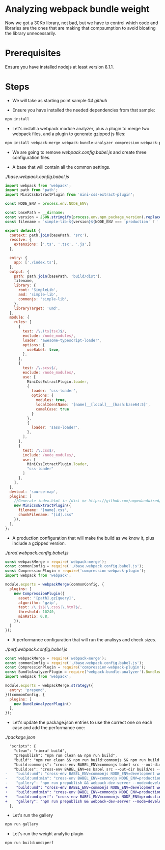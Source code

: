 # Analyzing webpack bundle weight

Now we got a 30Kb library, not bad, but we have to control which code and libraries are
the ones that are making that compsumption to avoid bloating the library unnecessarily.

# Prerequisites

Ensure you have installed nodejs at least version 8.1.1.


# Steps

- We will take as starting point sample _04 github_

- Ensure you have installed the needed dependencies from that sample:

```bash
npm install
```

- Let's install a webpack module analyzer, plus a plugin to merge two webpack
files, and a plugin to generate gzipped js files:

```bash
npm install webpack-merge webpack-bundle-analyzer compression-webpack-plugin --save-dev
```

- We are going to remove _webpack.config.babel.js_ and create three configuration files.


- A base that will contain all the common settings.

_./base.webpack.config.babel.js_

```javascript
import webpack from 'webpack';
import path from 'path';
import MiniCssExtractPlugin from 'mini-css-extract-plugin';

const NODE_ENV = process.env.NODE_ENV;

const basePath = __dirname;
const version = JSON.stringify(process.env.npm_package_version).replace(/"/g, '');
const filename = `simple-lib-${version}${NODE_ENV === 'production' ? '.min' : ''}.js`;

export default {
  context: path.join(basePath, 'src'),
  resolve: {
    extensions: ['.ts', '.tsx', '.js',]
  },

  entry: {
    app: ['./index.ts'],
  },
  output: {
    path: path.join(basePath, 'build/dist'),
    filename,
    library: {
      root: 'SimpleLib',
      amd: 'simple-lib',
      commonjs: 'simple-lib',
    },
    libraryTarget: 'umd',
  },
  module: {
    rules: [
      {
        test: /\.(ts|tsx)$/,
        exclude: /node_modules/,
        loader: 'awesome-typescript-loader',
        options: {
          useBabel: true,
        },
      },
      {
        test: /\.scss$/,
        exclude: /node_modules/,
        use: [
          MiniCssExtractPlugin.loader,
          {
            loader: 'css-loader', 
            options: {
              modules: true,
              localIdentName: '[name]__[local]___[hash:base64:5]',
              camelCase: true
            }
          },
          {
            loader: 'sass-loader',
          },
        ],
      },
      {
        test: /\.css$/,
        include: /node_modules/,
        use: [
          MiniCssExtractPlugin.loader,
          "css-loader"
        ]
      },
    ],
  },
  devtool: 'source-map',
  plugins: [
    //Generate index.html in /dist => https://github.com/ampedandwired/html-webpack-plugin    
    new MiniCssExtractPlugin({
      filename: '[name].css',
      chunkFilename: "[id].css"
    }),        
  ],
};
```


- A production configuration that will make the build as we know it, plus include a gzipped version.

_./prod.webpack.config.babel.js_

```javascript
const webpackMerge = require('webpack-merge');
const commonConfig = require('./base.webpack.config.babel.js');
const CompressionPlugin = require('compression-webpack-plugin');
import webpack from 'webpack';

module.exports = webpackMerge(commonConfig, {    
  plugins: [
    new CompressionPlugin({
      asset: '[path].gz[query]',
      algorithm: 'gzip',
      test: /\.js$|\.css$|\.html$/,
      threshold: 10240,
      minRatio: 0.8,
    }),    
  ]
});
```


- A performance configuration that will run the analisys and check sizes.


_./perf.webpack.config.babel.js_

```javascript
const webpackMerge = require('webpack-merge');
const commonConfig = require('./base.webpack.config.babel.js');
const CompressionPlugin = require('compression-webpack-plugin');
const BundleAnalyzerPlugin = require('webpack-bundle-analyzer').BundleAnalyzerPlugin;
import webpack from 'webpack';

module.exports = webpackMerge.strategy({
  entry: 'prepend',
})(commonConfig, {    
  plugins: [
    new BundleAnalyzerPlugin()
  ],
});
```

- Let's update the package.json entries to use the correct one on each case and add the
performance one:

_./package.json_

```diff
  "scripts": {
    "clean": "rimraf build",
    "prepublish": "npm run clean && npm run build",
    "build": "npm run clean && npm run build:commonjs && npm run build:umd && npm run build:umd:min && npm run build:es",
    "build:commonjs": "cross-env BABEL_ENV=commonjs babel src --out-dir build/lib --copy-files --ignore spec.js,test.js",
    "build:es": "cross-env BABEL_ENV=es babel src --out-dir build/es --copy-files --ignore spec.js,test.js",
-    "build:umd": "cross-env BABEL_ENV=commonjs NODE_ENV=development webpack --mode=development",
-    "build:umd:min": "cross-env BABEL_ENV=commonjs NODE_ENV=production webpack --mode=production",
-    "gallery": "npm run prepublish && webpack-dev-server --mode=development --openPage '/gallery'"
+    "build:umd": "cross-env BABEL_ENV=commonjs NODE_ENV=development webpack --mode=development --config=base.webpack.config.babel.js",
+    "build:umd:min": "cross-env BABEL_ENV=commonjs NODE_ENV=production webpack --config=prod.webpack.config.babel.js -p",
+    "build:umd:perf": "cross-env BABEL_ENV=commonjs NODE_ENV=production webpack --mode=production --config=perf.webpack.config.babel.js",
+    "gallery": "npm run prepublish && webpack-dev-server --mode=development --openPage '/gallery' --config=prod.webpack.config.babel.js"
  },
```

- Let's run the gallery

```bash
npm run gallery
```

- Let's run the weight analytic plugin

```bash
npm run build:umd:perf
```
